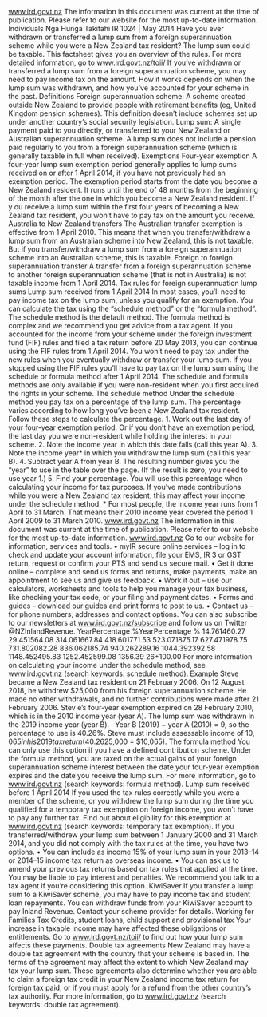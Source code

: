 www.ird.govt.nz The information in this document was current at the time of publication. Please refer to our website for the most up-to-date information. Individuals Ngā Hunga Takitahi IR 1024 | May 2014 Have you ever withdrawn or transferred a lump sum from a foreign superannuation scheme while you were a New Zealand tax resident? The lump sum could be taxable. This factsheet gives you an overview of the rules. For more detailed information, go to www.ird.govt.nz/toii/ If you’ve withdrawn or transferred a lump sum from a foreign superannuation scheme, you may need to pay income tax on the amount. How it works depends on when the lump sum was withdrawn, and how you’ve accounted for your scheme in the past. Definitions Foreign superannuation scheme: A scheme created outside New Zealand to provide people with retirement benefits (eg, United Kingdom pension schemes). This definition doesn’t include schemes set up under another country’s social security legislation. Lump sum: A single payment paid to you directly, or transferred to your New Zealand or Australian superannuation scheme. A lump sum does not include a pension paid regularly to you from a foreign superannuation scheme (which is generally taxable in full when received). Exemptions Four-year exemption A four-year lump sum exemption period generally applies to lump sums received on or after 1 April 2014, if you have not previously had an exemption period. The exemption period starts from the date you become a New Zealand resident. It runs until the end of 48 months from the beginning of the month after the one in which you become a New Zealand resident. If y ou receive a lump sum within the first four years of becoming a New Zealand tax resident, you won’t have to pay tax on the amount you receive. Australia to New Zealand transfers The Australian transfer exemption is effective from 1 April 2010. This means that when you transfer/withdraw a lump sum from an Australian scheme into New Zealand, this is not taxable. But if you transfer/withdraw a lump sum from a foreign superannuation scheme into an Australian scheme, this is taxable. Foreign to foreign superannuation transfer A transfer from a foreign superannuation scheme to another foreign superannuation scheme (that is not in Australia) is not taxable income from 1 April 2014. Tax rules for foreign superannuation lump sums Lump sum received from 1 April 2014 In most cases, you’ll need to pay income tax on the lump sum, unless you qualify for an exemption. You can calculate the tax using the “schedule method” or the “formula method”. The schedule method is the default method. The formula method is complex and we recommend you get advice from a tax agent. If you accounted for the income from your scheme under the foreign investment fund (FIF) rules and filed a tax return before 20 May 2013, you can continue using the FIF rules from 1 April 2014. You won’t need to pay tax under the new rules when you eventually withdraw or transfer your lump sum. If you stopped using the FIF rules you’ll have to pay tax on the lump sum using the schedule or formula method after 1 April 2014. The schedule and formula methods are only available if you were non-resident when you first acquired the rights in your scheme. The schedule method Under the schedule method you pay tax on a percentage of the lump sum. The percentage varies according to how long you’ve been a New Zealand tax resident. Follow these steps to calculate the percentage. 1. Work out the last day of your four-year exemption period. Or if you don’t have an exemption period, the last day you were non-resident while holding the interest in your scheme. 2. Note the income year in which this date falls (call this year A). 3. Note the income year\* in which you withdraw the lump sum (call this year B). 4. Subtract year A from year B. The resulting number gives you the “year” to use in the table over the page. (If the result is zero, you need to use year 1.) 5. Find your percentage. You will use this percentage when calculating your income for tax purposes. If you’ve made contributions while you were a New Zealand tax resident, this may affect your income under the schedule method. \* For most people, the income year runs from 1 April to 31 March. That means their 2010 income year covered the period 1 April 2009 to 31 March 2010. www.ird.govt.nz The information in this document was current at the time of publication. Please refer to our website for the most up-to-date information. www.ird.govt.nz Go to our website for information, services and tools. • myIR secure online services – log in to check and update your account information, file your EMS, IR 3 or GST return, request or confirm your PTS and send us secure mail. • Get it done online – complete and send us forms and returns, make payments, make an appointment to see us and give us feedback. • Work it out – use our calculators, worksheets and tools to help you manage your tax business, like checking your tax code, or your filing and payment dates. • Forms and guides – download our guides and print forms to post to us. • Contact us – for phone numbers, addresses and contact options. You can also subscribe to our newsletters at www.ird.govt.nz/subscribe and follow us on Twitter @NZInlandRevenue. YearPercentage %YearPercentage % 14.761460.27 29.451564.08 314.061667.84 418.601771.53 523.071875.17 627.471978.75 731.802082.28 836.062185.74 940.262289.16 1044.392392.58 1148.452495.83 1252.452599.08 1356.39 26+100.00 For more information on calculating your income under the schedule method, see www.ird.govt.nz (search keywords: schedule method). Example Steve became a New Zealand tax resident on 21 February 2006. On 12 August 2018, he withdrew $25,000 from his foreign superannuation scheme. He made no other withdrawals, and no further contributions were made after 21 February 2006. Stev e’s four-year exemption expired on 28 February 2010, which is in the 2010 income year (year A). The lump sum was withdrawn in the 2019 income year (year B).   Year B (2019) − year A (2010) = 9, so the  percentage to use is 40.26%. Steve must include assessable income of $10,065 in his 2019 tax return (40.26% x $25,000 = $10,065). The formula method You can only use this option if you have a defined contribution scheme. Under the formula method, you are taxed on the actual gains of your foreign superannuation scheme interest between the date your four-year exemption expires and the date you receive the lump sum. For more information, go to www.ird.govt.nz (search keywords: formula method). Lump sum received before 1 April 2014 If you used the tax rules correctly while you were a member of the scheme, or you withdrew the lump sum during the time you qualified for a temporary tax exemption on foreign income, you won’t have to pay any further tax. Find out about eligibility for this exemption at www.ird.govt.nz (search keywords: temporary tax exemption). If you transferred/withdrew your lump sum between 1 January 2000 and 31 March 2014, and you did not comply with the tax rules at the time, you have two options. • You can include as income 15% of your lump sum in your 2013–14 or 2014–15 income tax return as overseas income. • You can ask us to amend your previous tax returns based on tax rules that applied at the time. You may be liable to pay interest and penalties. We recommend you talk to a tax agent if you’re considering this option. KiwiSaver If you transfer a lump sum to a KiwiSaver scheme, you may have to pay income tax and student loan repayments. You can withdraw funds from your KiwiSaver account to pay Inland Revenue. Contact your scheme provider for details. Working for Families Tax Credits, student loans, child support and provisional tax Your increase in taxable income may have affected these obligations or entitlements. Go to www.ird.govt.nz/toii/ to find out how your lump sum affects these payments. Double tax agreements New Zealand may have a double tax agreement with the country that your scheme is based in. The terms of the agreement may affect the extent to which New Zealand may tax your lump sum. These agreements also determine whether you are able to claim a foreign tax credit in your New Zealand income tax return for foreign tax paid, or if you must apply for a refund from the other country’s tax authority. For more information, go to www.ird.govt.nz (search keywords: double tax agreement).